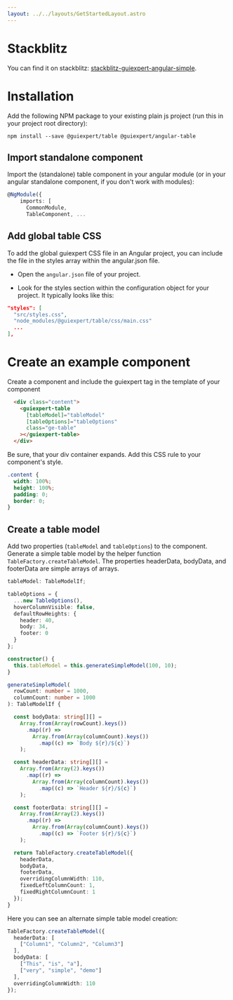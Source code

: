 ```yaml
---
layout: ../../layouts/GetStartedLayout.astro
---
```


# Stackblitz

You can find it on stackblitz:
<a href="https://stackblitz.com/edit/stackblitz-guiexpert-angular-simple" target="_blank">stackblitz-guiexpert-angular-simple</a>.


# Installation

Add the following NPM package to your existing plain js project
(run this in your project root directory):

```shell
npm install --save @guiexpert/table @guiexpert/angular-table
```

## Import standalone component

Import the (standalone) table component in your angular module (or in your angular standalone component, if you don't work with modules):

```ts
@NgModule({
    imports: [
      CommonModule,
      TableComponent, ... 

```

## Add global table CSS

To add the global guiexpert CSS file in an Angular project, 
you can include the file in the styles array within the angular.json file.

- Open the `angular.json` file of your project.

- Look for the styles section within the configuration object for your project. It typically looks like this:

```json
"styles": [
  "src/styles.css",
  "node_modules/@guiexpert/table/css/main.css"
  ...
],
```


# Create an example component

Create a component and include the guiexpert tag in the template of your component

```html
  <div class="content">
    <guiexpert-table
      [tableModel]="tableModel"
      [tableOptions]="tableOptions"
      class="ge-table"
    ></guiexpert-table>
  </div>

```

Be sure, that your div container expands. Add this CSS rule to your component's style.

```css
.content {
  width: 100%;
  height: 100%;
  padding: 0;
  border: 0;
}
```

## Create a table model

Add two properties (`tableModel` and `tableOptions`) to the component. Generate a simple table model by the helper 
function `TableFactory.createTableModel`. The properties headerData, bodyData, and footerData are simple arrays of arrays.

```ts
tableModel: TableModelIf;

tableOptions = {
  ...new TableOptions(),
  hoverColumnVisible: false,
  defaultRowHeights: {
    header: 40,
    body: 34,
    footer: 0
  }
};

constructor() {
  this.tableModel = this.generateSimpleModel(100, 10);
}

generateSimpleModel(
  rowCount: number = 1000,
  columnCount: number = 1000
): TableModelIf {

  const bodyData: string[][] =
    Array.from(Array(rowCount).keys())
      .map((r) =>
        Array.from(Array(columnCount).keys())
          .map((c) => `Body ${r}/${c}`)
    );

  const headerData: string[][] =
    Array.from(Array(2).keys())
      .map((r) =>
        Array.from(Array(columnCount).keys())
          .map((c) => `Header ${r}/${c}`)
    );

  const footerData: string[][] =
    Array.from(Array(2).keys())
      .map((r) =>
        Array.from(Array(columnCount).keys())
          .map((c) => `Footer ${r}/${c}`)
    );

  return TableFactory.createTableModel({
    headerData,
    bodyData,
    footerData,
    overridingColumnWidth: 110,
    fixedLeftColumnCount: 1,
    fixedRightColumnCount: 1
  });
}

```



Here you can see an alternate simple table model creation:

```ts
TableFactory.createTableModel({
  headerData: [
    ["Column1", "Column2", "Column3"]
  ],
  bodyData: [
    ["This", "is", "a"],
    ["very", "simple", "demo"]
  ],
  overridingColumnWidth: 110
});
```